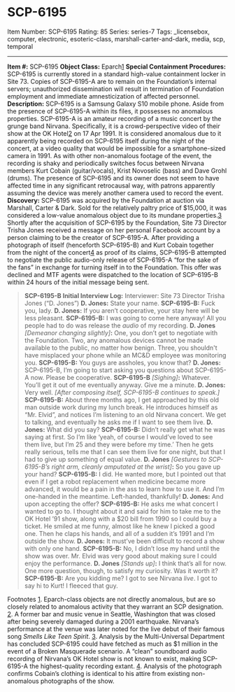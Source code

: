 # SCP-6195
Item Number: SCP-6195
Rating: 85
Series: series-7
Tags: _licensebox, computer, electronic, esoteric-class, marshall-carter-and-dark, media, scp, temporal

---

  
**Item #:** SCP-6195 
**Object Class:** Eparch[1](javascript:;)
**Special Containment Procedures:** SCP-6195 is currently stored in a standard high-value containment locker in Site 73. Copies of SCP-6195-A are to remain on the Foundation’s internal servers; unauthorized dissemination will result in termination of Foundation employment and immediate amnesticization of affected personnel.
**Description:** SCP-6195 is a Samsung Galaxy S10 mobile phone. Aside from the presence of SCP-6195-A within its files, it possesses no anomalous properties.
SCP-6195-A is an amateur recording of a music concert by the grunge band Nirvana. Specifically, it is a crowd-perspective video of their show at the OK Hotel[2](javascript:;) on 17 Apr 1991. It is considered anomalous due to it apparently being recorded on SCP-6195 itself during the night of the concert, at a video quality that would be impossible for a smartphone-sized camera in 1991.
As with other non-anomalous footage of the event, the recording is shaky and periodically switches focus between Nirvana members Kurt Cobain (guitar/vocals), Krist Novoselic (bass) and Dave Grohl (drums). The presence of SCP-6195 and its owner does not seem to have affected time in any significant retrocausal way, with patrons apparently assuming the device was merely another camera used to record the event.
**Discovery:** SCP-6195 was acquired by the Foundation at auction via Marshall, Carter & Dark. Sold for the relatively paltry price of $15,000, it was considered a low-value anomalous object due to its mundane properties.[3](javascript:;)
Shortly after the acquisition of SCP-6195 by the Foundation, Site 73 Director Trisha Jones received a message on her personal Facebook account by a person claiming to be the creator of SCP-6195-A. After providing a photograph of itself (henceforth SCP-6195-B) and Kurt Cobain together from the night of the concert[4](javascript:;) as proof of its claims, SCP-6195-B attempted to negotiate the public audio-only release of SCP-6195-A “for the sake of the fans” in exchange for turning itself in to the Foundation. This offer was declined and MTF agents were dispatched to the location of SCP-6195-B within 24 hours of the initial message being sent.
> **SCP-6195-B Initial Interview Log:**
> Interviewer: Site 73 Director Trisha Jones (“D. Jones”)
> **D. Jones:** State your name.
> **SCP-6195-B:** Fuck you, lady.
> **D. Jones:** If you aren’t cooperative, your stay here will be less pleasant.
> **SCP-6195-B:** I was going to come here anyway! All you people had to do was release the _audio_ of my recording.
> **D. Jones** _[Demeanor changing slightly]_**:** One, you don’t get to negotiate with the Foundation. Two, any anomalous devices cannot be made available to the public, no matter how benign. Three, you shouldn't have misplaced your phone while an MC&D employee was monitoring you.
> **SCP-6195-B:** You guys are assholes, you know that?
> **D. Jones:** SCP-6195-B, I’m going to start asking you questions about SCP-6195-A now. Please be cooperative.
> **SCP-6195-B** _[Sighing]_**:** Whatever. You’ll get it out of me eventually anyway. Give me a minute.
> **D. Jones:** Very well.
> _[After composing itself, SCP-6195-B continues to speak.]_
> **SCP-6195-B:** About three months ago, I get approached by this old man outside work during my lunch break. He introduces himself as “Mr. Elvid”, and notices I’m listening to an old Nirvana concert. We get to talking, and eventually he asks me if I want to see them live.
> **D. Jones:** What did you say?
> **SCP-6195-B:** Didn’t really get what he was saying at first. So I’m like ‘yeah, of course I would’ve loved to see them live, but I’m 25 and they were before my time.’ Then he gets really serious, tells me that I can see them live for one night, but that I had to give up something of equal value.
> **D. Jones** _[Gestures to SCP-6195-B’s right arm, cleanly amputated at the wrist]_**:** So you gave up your hand?
> **SCP-6195-B:** I did. He wanted more, but I pointed out that even if I get a robot replacement when medicine became more advanced, it would be a pain in the ass to learn how to use it. And I’m one-handed in the meantime. Left-handed, thankfully!
> **D. Jones:** And upon accepting the offer?
> **SCP-6195-B:** He asks me what concert I wanted to go to. I thought about it and said for him to take me to the OK Hotel ’91 show, along with a $20 bill from 1990 so I could buy a ticket. He smiled at me funny, almost like he knew I picked a good one. Then he claps his hands, and all of a sudden it’s 1991 and I’m outside the show.
> **D. Jones:** It must’ve been difficult to record a show with only one hand.
> **SCP-6195-B:** No, I didn’t lose my hand until the show was over. Mr. Elvid was very good about making sure I could enjoy the performance.
> **D. Jones** _[Stands up]_**:** I think that’s all for now. One more question, though, to satisfy my curiosity. Was it worth it?
> **SCP-6195-B:** Are you kidding me? I got to see Nirvana _live_. I got to say hi to Kurt! I fleeced that guy.
  

Footnotes
[1](javascript:;). Eparch-class objects are not directly anomalous, but are so closely related to anomalous activity that they warrant an SCP designation.
[2](javascript:;). A former bar and music venue in Seattle, Washington that was closed after being severely damaged during a 2001 earthquake. Nirvana’s performance at the venue was later noted for the live debut of their famous song _Smells Like Teen Spirit_.
[3](javascript:;). Analysis by the Multi-Universal Department has concluded SCP-6195 could have fetched as much as $1 million in the event of a Broken Masquerade scenario. A “clean” soundboard audio recording of Nirvana’s OK Hotel show is not known to exist, making SCP-6195-A the highest-quality recording extant.
[4](javascript:;). Analysis of the photograph confirms Cobain’s clothing is identical to his attire from existing non-anomalous photographs of the show.